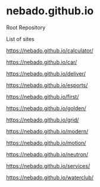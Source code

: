 # nebado.github.io
Root Repository

List of sites

https://nebado.github.io/calculator/

https://nebado.github.io/car/

https://nebado.github.io/deliver/

https://nebado.github.io/esports/

https://nebado.github.io/first/

https://nebado.github.io/golden/

https://nebado.github.io/grid/

https://nebado.github.io/modern/

https://nebado.github.io/motion/

https://nebado.github.io/neutron/

https://nebado.github.io/services/

https://nebado.github.io/waterclub/
